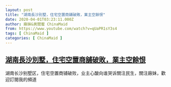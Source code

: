 ```yaml
---
layout: post
title: "湖南長沙別墅，住宅空置商舖破敗，業主空餘恨"
date: 2020-04-01T03:23:11.000Z
author: 廠妹&男閨蜜 ChinaMaid
from: https://www.youtube.com/watch?v=qUaPR1sY3s4
tags: [ ChinaMaid ]
categories: [ ChinaMaid ]
---
```

<!--1585711391000-->
[湖南長沙別墅，住宅空置商舖破敗，業主空餘恨](https://www.youtube.com/watch?v=qUaPR1sY3s4)
------

<div>
湖南长沙别墅区，住宅空置商铺破败，业主心酸向谁哭诉關注民生，關注廠妹，歡迎訂閱我的頻道
</div>
